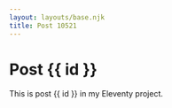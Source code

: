 ```yaml
---
layout: layouts/base.njk
title: Post 10521
---
```


# Post {{ id }}

This is post {{ id }} in my Eleventy project.
